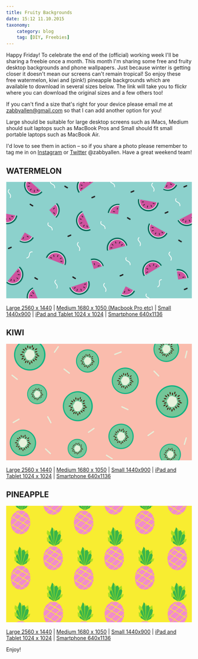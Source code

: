 ```yaml
---
title: Fruity Backgrounds
date: 15:12 11.10.2015
taxonomy:
    category: blog
    tag: [DIY, Freebies]
---
```

<!-- added the proper grav/markdown header in as an example, but you should be able to set all this through the admin GUI when you're creating posts on your own so no worries -->

Happy Friday! To celebrate the end of the (official) working week I'll be sharing a freebie once a month. This month I'm sharing some free and fruity desktop backgrounds and phone wallpapers. Just because winter is getting closer it doesn't mean our screens can't remain tropical! So enjoy these free watermelon, kiwi and (pink!) pineapple backgrounds which are available to download in several sizes below. The link will take you to flickr where you can download the original sizes and a few others too!

If you can't find a size that's right for your device please email me at zabbyallen@gmail.com so that I can add another option for you! 

Large should be suitable for large desktop screens such as iMacs, Medium should suit laptops such as MacBook Pros and Small should fit small portable laptops such as MacBook Air. 

<!-- added inline links to social media pages (btw whatever youre using to repost to twitter from isnta is cutting off your posts at 137chars with no way to see the full thing)
-->

I'd love to see them in action – so if you share a photo please remember to tag me in on [Instagram](http://instagram.com/zabbyallen) or [Twitter](http://twitter.com/zabbyallen) @zabbyallen. Have a great weekend team!  

## WATERMELON

<!-- you were missing file extensions on the links to local images, added in .jpg on each -->
![zabby allen watermelon 1680x1050](zabby-allen-watermelon-1680x1050.jpg)
<!--
your image files were also inconsistently named, had some spaces in the place of dashes.

best practice:
a) never have any spaces in file names, only - or _ & all lowercase
b) keep it simple: za-watermelon-1680.jpg etc
-->
[Large 2560 x 1440](https://www.flickr.com/photos/136775545@N04/22045693726/in/photostream/) | [Medium 1680 x 1050 (Macbook Pro etc)](https://www.flickr.com/photos/136775545@N04/22071877365/in/photostream/) | [Small 1440x900](https://www.flickr.com/photos/136775545@N04/21884978449/in/photostream/) | [iPad and Tablet 1024 x 1024](https://www.flickr.com/photos/136775545@N04/22081869751/in/photostream/) | [Smartphone 640x1136](https://www.flickr.com/photos/136775545@N04/21449024124/in/photostream/)

## KIWI

![zabby allen kiwi 1680x1050](zabby-allen-kiwi-1680x1050.jpg)

[Large 2560 x 1440](https://www.flickr.com/photos/136775545@N04/21884010058/in/photostream/) | [Medium 1680 x 1050](https://www.flickr.com/photos/136775545@N04/21883707830/in/photostream/) | [Small 1440x900](https://www.flickr.com/photos/136775545@N04/21449042084/in/photostream/) | [iPad and Tablet 1024 x 1024](https://www.flickr.com/photos/136775545@N04/22081888611/in/photostream/) | [Smartphone 640x1136](https://www.flickr.com/photos/136775545@N04/21884997859/in/photostream/)

## PINEAPPLE

![zabby allen pineapple 180x1050](zabby-allen-pineapple-1680x1050.jpg)

[Large 2560 x 1440](https://www.flickr.com/photos/136775545@N04/22081880651/in/photostream/) | [Medium 1680 x 1050](https://www.flickr.com/photos/136775545@N04/22071887815/in/photostream/) | [Small 1440x900](https://www.flickr.com/photos/136775545@N04/21883699630/in/photostream/) | [iPad and Tablet 1024 x 1024](https://www.flickr.com/photos/136775545@N04/22045704896/in/photostream/) | [Smartphone 640x1136](https://www.flickr.com/photos/136775545@N04/21449035504/in/photostream/)

Enjoy! 